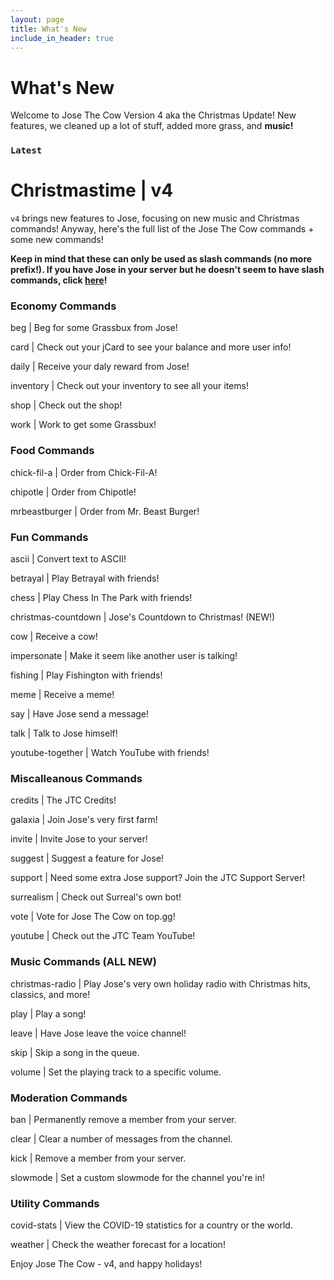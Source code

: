 ```yaml
---
layout: page
title: What's New
include_in_header: true
---
```

# What's New
Welcome to Jose The Cow Version 4 aka the Christmas Update! New features, we cleaned up a lot of stuff, added more grass, and **music!**

### `Latest` 
# **Christmastime | v4**
`v4` brings new features to Jose, focusing on new music and Christmas commands! Anyway, here's the full list of the Jose The Cow commands + some new commands!

**Keep in mind that these can only be used as slash commands (no more prefix!). If you have Jose in your server but he doesn't seem to have slash commands, click [here](https://josethecow.ml/invite)!**

### Economy Commands

beg | Beg for some Grassbux from Jose!

card | Check out your jCard to see your balance and more user info!

daily | Receive your daly reward from Jose!

inventory | Check out your inventory to see all your items!

shop | Check out the shop!

work | Work to get some Grassbux!

### Food Commands

chick-fil-a | Order from Chick-Fil-A!

chipotle | Order from Chipotle!

mrbeastburger | Order from Mr. Beast Burger!

### Fun Commands

ascii | Convert text to ASCII!

betrayal | Play Betrayal with friends!

chess | Play Chess In The Park with friends!

christmas-countdown | Jose's Countdown to Christmas! (NEW!)

cow | Receive a cow!

impersonate | Make it seem like another user is talking!

fishing | Play Fishington with friends!

meme | Receive a meme!

say | Have Jose send a message!

talk | Talk to Jose himself!

youtube-together | Watch YouTube with friends!

### Miscalleanous Commands

credits | The JTC Credits!

galaxia | Join Jose's very first farm! 

invite | Invite Jose to your server!

suggest | Suggest a feature for Jose!

support | Need some extra Jose support? Join the JTC Support Server!

surrealism | Check out Surreal's own bot!

vote | Vote for Jose The Cow on top.gg!

youtube | Check out the JTC Team YouTube!

### Music Commands (ALL NEW)

christmas-radio | Play Jose's very own holiday radio with Christmas hits, classics, and more!

play | Play a song!

leave | Have Jose leave the voice channel!

skip | Skip a song in the queue.

volume | Set the playing track to a specific volume.

### Moderation Commands

ban | Permanently remove a member from your server.

clear | Clear a number of messages from the channel.

kick | Remove a member from your server.

slowmode | Set a custom slowmode for the channel you're in!

### Utility Commands

covid-stats | View the COVID-19 statistics for a country or the world.

weather | Check the weather forecast for a location!


Enjoy Jose The Cow - v4, and happy holidays!
